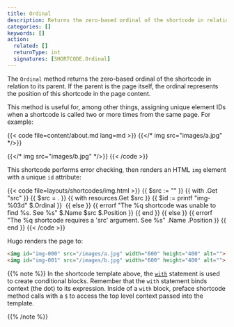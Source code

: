 ```yaml
---
title: Ordinal
description: Returns the zero-based ordinal of the shortcode in relation to its parent.
categories: []
keywords: []
action:
  related: []
  returnType: int
  signatures: [SHORTCODE.Ordinal]
---
```


The `Ordinal` method returns the zero-based ordinal of the shortcode in relation to its parent. If the parent is the page itself, the ordinal represents the position of this shortcode in the page content.

This method is useful for, among other things, assigning unique element IDs when a shortcode is called two or more times from the same page. For example:

{{< code file=content/about.md lang=md >}}
{{</* img src="images/a.jpg" */>}}

{{</* img src="images/b.jpg" */>}}
{{< /code >}}

This shortcode performs error checking, then renders an HTML `img` element with a unique `id` attribute:

{{< code file=layouts/shortcodes/img.html  >}}
{{ $src := "" }}
{{ with .Get "src" }}
  {{ $src = . }}
  {{ with resources.Get $src }}
    {{ $id := printf "img-%03d" $.Ordinal }}
    <img id="{{ $id }}" src="{{ .RelPermalink }}" width="{{ .Width }}" height="{{ .Height }}" alt="">
  {{ else }}
    {{ errorf "The %q shortcode was unable to find %s. See %s" $.Name $src $.Position }}
  {{ end }}
{{ else }}
  {{ errorf "The %q shortcode requires a 'src' argument. See %s" .Name .Position }}
{{ end }}
{{< /code >}}

Hugo renders the page to:

```html
<img id="img-000" src="/images/a.jpg" width="600" height="400" alt="">
<img id="img-001" src="/images/b.jpg" width="600" height="400" alt="">
```

{{% note %}}
In the shortcode template above, the [`with`] statement is used to create conditional blocks. Remember that the `with` statement binds context (the dot) to its expression. Inside of a `with` block, preface shortcode method calls with a `$` to access the top level context passed into the template.

[`with`]: /functions/go-template/with/
{{% /note %}}
